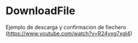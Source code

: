# DownloadFile
Ejemplo de descarga y confirmacion de fiechero (https://www.youtube.com/watch?v=R24yxg7xgI4)
